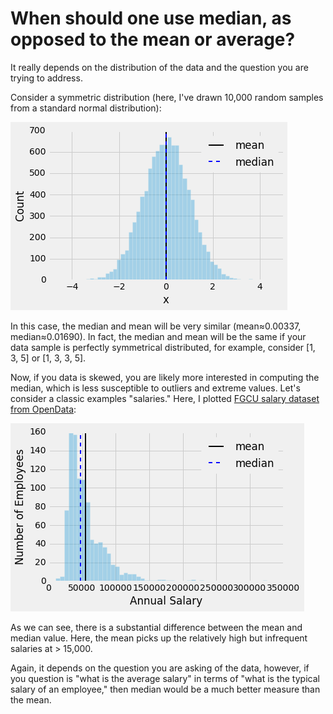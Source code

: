 # When should one use median, as opposed to the mean or average?

It really depends on the distribution of the data and the question you are trying to address.

Consider a symmetric distribution (here, I've drawn 10,000 random samples from a standard normal distribution):

![](./median-vs-mean/std-normal.png)

In this case, the median and mean will be very similar (mean≈0.00337, median≈0.01690). In fact, the median and mean will be the same if your data sample is perfectly symmetrical distributed, for example, consider [1, 3, 5] or [1, 3, 3, 5].

Now, if you data is skewed, you are likely more interested in computing the median, which is less susceptible to outliers and extreme values. Let's consider a classic examples "salaries." Here, I plotted [FGCU salary dataset from OpenData](https://opendata.socrata.com/dataset/FGCU-salary-dataset/fjqw-ymup):

![](./median-vs-mean/salary.png)

As we can see, there is a substantial difference between the mean and median value.  Here, the mean picks up the relatively high but infrequent salaries at > 15,000.

Again, it depends on the question you are asking of the data, however, if you question is "what is the average salary" in terms of "what is the typical salary of an employee," then median would be a much better measure than the mean.
